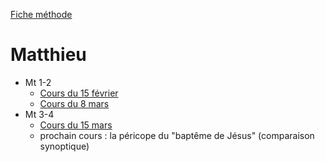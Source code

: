 [Fiche méthode](FicheMethode.md)

# Matthieu
* Mt 1-2
  * [Cours du 15 février](2023-02-15-COURS1.md)
  * [Cours du 8 mars](2023-03-08-COURS1.md)
* Mt 3-4
  * [Cours du 15 mars](2023-03-15.md)
  * prochain cours : la péricope du "baptême de Jésus" (comparaison synoptique)
